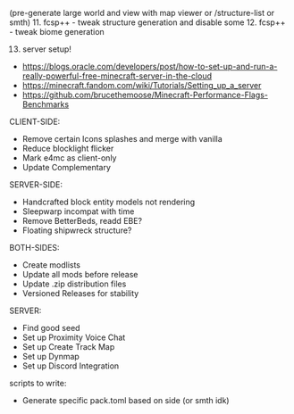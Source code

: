 (pre-generate large world and view with map viewer or /structure-list or smth)
11. fcsp++ -  tweak structure generation and disable some
12. fcsp++ - tweak biome generation

13. server setup!
- https://blogs.oracle.com/developers/post/how-to-set-up-and-run-a-really-powerful-free-minecraft-server-in-the-cloud
- https://minecraft.fandom.com/wiki/Tutorials/Setting_up_a_server
- https://github.com/brucethemoose/Minecraft-Performance-Flags-Benchmarks

CLIENT-SIDE:
- Remove certain Icons splashes and merge with vanilla
- Reduce blocklight flicker
- Mark e4mc as client-only
- Update Complementary


SERVER-SIDE:
- Handcrafted block entity models not rendering
- Sleepwarp incompat with time
- Remove BetterBeds, readd EBE?
- Floating shipwreck structure?

BOTH-SIDES:
- Create modlists
- Update all mods before release
- Update .zip distribution files
- Versioned Releases for stability

SERVER:
- Find good seed
- Set up Proximity Voice Chat
- Set up Create Track Map
- Set up Dynmap
- Set up Discord Integration

scripts to write:
- Generate specific pack.toml based on side (or smth idk)
